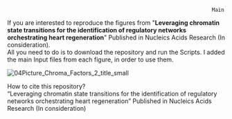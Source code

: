                                                                      Main
If you are interested to reproduce the figures from "**Leveraging chromatin state transitions for the identification of regulatory networks orchestrating heart regeneration**" Published in Nucleics Acids Research (In consideration).<br />
All you need to do is to download the repository and run the Scripts. I added the main Input files from each figure, in order to use them.



![04Picture_Chroma_Factors_2_title_small](https://github.com/jcorder316/01HIS_Chrom_Factors/assets/48988005/70a5ef69-8c67-4289-83ce-8ead7a8420f8)


How to cite this repository?<br />
“Leveraging chromatin state transitions for the identification of regulatory networks orchestrating heart regeneration” Published in Nucleics Acids Research (In consideration) <br />

